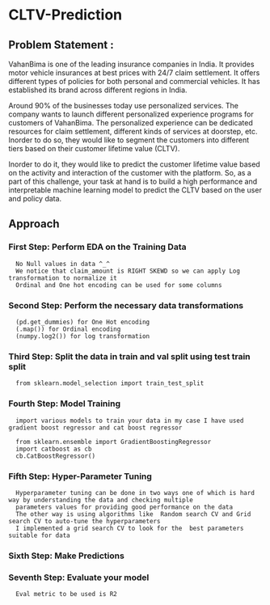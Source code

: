 # CLTV-Prediction
## Problem Statement :
   VahanBima is one of the leading insurance companies in India. It provides motor vehicle insurances at best prices 
   with 24/7 claim settlement. It offers different types of policies for both personal and commercial vehicles. It 
   has established its brand across different regions in India.

   Around 90% of the businesses today use personalized services. The company wants to launch different personalized 
   experience programs for customers of VahanBima. The personalized experience can be dedicated resources for 
   claim settlement, different kinds of services at doorstep, etc. Inorder to do so, they would like to 
   segment the customers into different tiers based on their customer lifetime value (CLTV).

   Inorder to do it, they would like to predict the customer lifetime value based on the activity and interaction of 
   the customer with the platform. So, as a part of this challenge, your task at hand is to build a high performance 
   and interpretable machine learning model to predict the CLTV based on the user and policy data.

## Approach
   ### First Step: Perform EDA on the Training Data
      No Null values in data ^_^
      We notice that claim_amount is RIGHT SKEWD so we can apply Log transformation to normalize it 
      Ordinal and One hot encoding can be used for some columns  
   ### Second Step: Perform the necessary data transformations
      (pd.get_dummies) for One Hot encoding
      (.map()) for Ordinal encoding
      (numpy.log2()) for log transformation 
   ### Third Step: Split the data in train and val split using test train split 
      from sklearn.model_selection import train_test_split
   ### Fourth Step: Model Training 
      import various models to train your data in my case I have used gradient boost regressor and cat boost regressor
      
      from sklearn.ensemble import GradientBoostingRegressor
      import catboost as cb
      cb.CatBoostRegressor() 
   ### Fifth Step: Hyper-Parameter Tuning
      Hyperparameter tuning can be done in two ways one of which is hard way by understanding the data and checking multiple 
      parameters values for providing good performance on the data
      The other way is using algorithms like  Random search CV and Grid search CV to auto-tune the hyperparameters
      I implemented a grid search CV to look for the  best parameters suitable for data
   ### Sixth Step: Make Predictions
   ### Seventh Step: Evaluate your model
      Eval metric to be used is R2 
